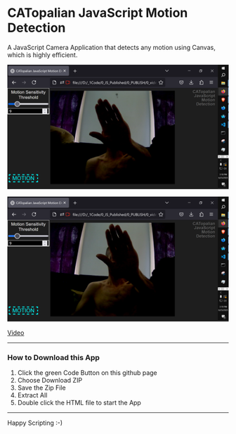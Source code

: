 # CATopalian JavaScript Motion Detection
A JavaScript Camera Application that detects any motion using Canvas, which is highly efficient.  

![screenshot_001](src/media/textures/screenshots/001.PNG)

![screenshot_002](src/media/textures/screenshots/002.PNG)

[Video](https://www.youtube.com/watch?v=kbJceT7zfHg)

---

### How to Download this App
1. Click the green Code Button on this github page
2. Choose Download ZIP
3. Save the Zip File
4. Extract All
5. Double click the HTML file to start the App

---

Happy Scripting :-)


